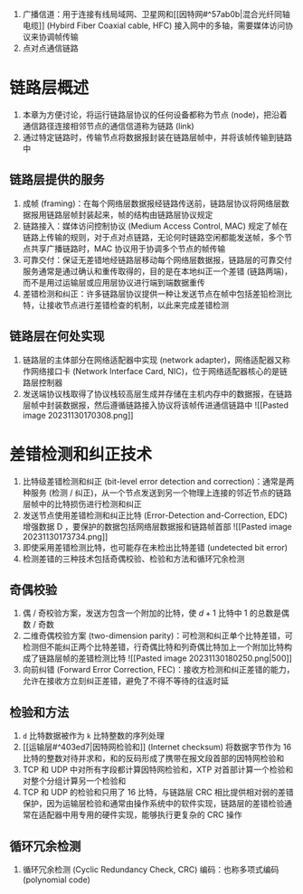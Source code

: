 1. 广播信道：用于连接有线局域网、卫星网和[[因特网#^57ab0b|混合光纤同轴电缆]] (Hybird Fiber Coaxial cable, HFC) 接入网中的多轴，需要媒体访问协议来协调帧传输
2. 点对点通信链路
# 链路层概述
1. 本章为方便讨论，将运行链路层协议的任何设备都称为节点 (node)，把沿着通信路径连接相邻节点的通信信道称为链路 (link)
2. 通过特定链路时，传输节点将数据报封装在链路层帧中，并将该帧传输到链路中
## 链路层提供的服务
1. 成帧 (framing)：在每个网络层数据报经链路传送前，链路层协议将网络层数据报用链路层帧封装起来，帧的结构由链路层协议规定
2. 链路接入：媒体访问控制协议 (Medium Access Control, MAC) 规定了帧在链路上传输的规则，对于点对点链路，无论何时链路空闲都能发送帧，多个节点共享广播链路时，MAC 协议用于协调多个节点的帧传输
3. 可靠交付：保证无差错地经链路层移动每个网络层数据报，链路层的可靠交付服务通常是通过确认和重传取得的，目的是在本地纠正一个差错 (链路两端)，而不是用过运输层或应用层协议进行端到端数据重传
4. 差错检测和纠正：许多链路层协议提供一种让发送节点在帧中包括差铅检测比特，让接收节点进行差错检查的机制，以此来完成差错检测
## 链路层在何处实现
1. 链路层的主体部分在网络适配器中实现 (network adapter)，网络适配器又称作网络接口卡 (Network Interface Card, NIC)，位于网络适配器核心的是链路层控制器
2. 发送端协议栈取得了协议栈较高层生成并存储在主机内存中的数据报，在链路层帧中封装数据报，然后遵循链路接入协议将该帧传进通信链路中 ![[Pasted image 20231130170308.png]]
# 差错检测和纠正技术
1. 比特级差错检测和纠正 (bit-level error detection and correction)：通常是两种服务 (检测 / 纠正)，从一个节点发送到另一个物理上连接的邻近节点的链路层帧中的比特损伤进行检测和纠正
2. 发送节点使用差错检测和纠正比特 (Error-Detection and-Correction, EDC) 增强数据 D ，要保护的数据包括网络层数据报和链路帧首部 ![[Pasted image 20231130173734.png]]
3. 即使采用差错检测比特，也可能存在未检出比特差错 (undetected bit error)
4. 检测差错的三种技术包括奇偶校验、检验和方法和循环冗余检测
## 奇偶校验
1. 偶 / 奇校验方案，发送方包含一个附加的比特，使 $d + 1$ 比特中 $1$ 的总数是偶数 / 奇数
2. 二维奇偶校验方案 (two-dimension parity)：可检测和纠正单个比特差错，可检测但不能纠正两个比特差错，行奇偶比特和列奇偶比特加上一个附加比特构成了链路层帧的差错检测比特 ![[Pasted image 20231130180250.png|500]]
3. 向前纠错 (Forward Error Correction, FEC)：接收方检测和纠正差错的能力，允许在接收方立刻纠正差错，避免了不得不等待的往返时延
## 检验和方法
1. `d` 比特数据被作为 `k` 比特整数的序列处理
2. [[运输层#^403ed7|因特网检验和]] (Internet checksum) 将数据字节作为 16 比特的整数对待并求和，和的反码形成了携带在报文段首部的因特网检验和
3. TCP 和 UDP 中对所有字段都计算因特网检验和，XTP 对首部计算一个检验和对整个分组计算另一个检验和
4. TCP 和 UDP 的检验和只用了 16 比特，与链路层 CRC 相比提供相对弱的差错保护，因为运输层检验和通常由操作系统中的软件实现，链路层的差错检验通常在适配器中用专用的硬件实现，能够执行更复杂的 CRC 操作
## 循环冗余检测
1. 循环冗余检测 (Cyclic Redundancy Check, CRC) 编码：也称多项式编码 (polynomial code)